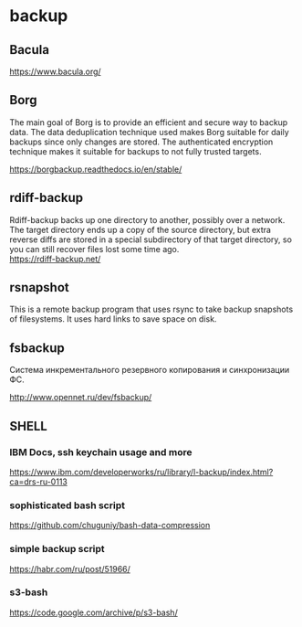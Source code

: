 backup
======
## Bacula

<https://www.bacula.org/>

## Borg
The main goal of Borg is to provide an efficient and secure way to backup data. The data deduplication technique used makes Borg suitable for daily backups since only changes are stored. The authenticated encryption technique makes it suitable for backups to not fully trusted targets.

<https://borgbackup.readthedocs.io/en/stable/>



## rdiff-backup
Rdiff-backup backs up one directory to another, possibly over a network. The target directory ends up a copy of the source directory, but extra reverse diffs are stored in a special subdirectory of that target directory, so you can still recover files lost some time ago.  
<https://rdiff-backup.net/>

## rsnapshot
This is a remote backup program that uses rsync to take backup snapshots of filesystems.  It uses hard links to save space on disk.


## fsbackup

Cистема инкрементального резервного копирования и синхронизации ФС.

<http://www.opennet.ru/dev/fsbackup/>

## SHELL

### IBM Docs, ssh keychain usage and more
<https://www.ibm.com/developerworks/ru/library/l-backup/index.html?ca=drs-ru-0113>

### sophisticated bash script
<https://github.com/chuguniy/bash-data-compression>

### simple backup script
<https://habr.com/ru/post/51966/>

### s3-bash
<https://code.google.com/archive/p/s3-bash/>